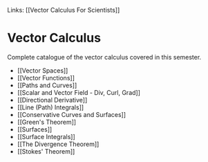 Links: [[Vector Calculus For Scientists]]

# Vector Calculus
Complete catalogue of the vector calculus covered in this semester.

- [[Vector Spaces]]
- [[Vector Functions]]
- [[Paths and Curves]]
- [[Scalar and Vector Field - Div, Curl, Grad]]
- [[Directional Derivative]]
- [[Line (Path) Integrals]]
- [[Conservative Curves and Surfaces]]
- [[Green's Theorem]]
- [[Surfaces]]
- [[Surface Integrals]]
- [[The Divergence Theorem]]
- [[Stokes' Theorem]]